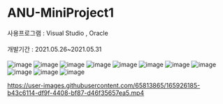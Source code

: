 # ANU-MiniProject1
사용프로그램 : Visual Studio , Oracle </br>
</br>
개발기간 : 2021.05.26~2021.05.31 </br>
</br>
![image](https://user-images.githubusercontent.com/65813865/165924981-17a29074-9dd0-48e0-91de-2a8d45d22e89.png)
![image](https://user-images.githubusercontent.com/65813865/165925004-4685b5d9-8c5d-4a7f-8d31-46175b235671.png)
![image](https://user-images.githubusercontent.com/65813865/165925012-2cc17637-4b79-47c2-b642-4c8f0f06e5b2.png)
![image](https://user-images.githubusercontent.com/65813865/165925017-ce325d84-2a57-4e27-84c6-d6a9d86e5a49.png)
![image](https://user-images.githubusercontent.com/65813865/165925024-a6285121-1f5b-4296-af2a-8943f5f95d35.png)
![image](https://user-images.githubusercontent.com/65813865/165925031-bee1c365-d078-4adb-8d5d-e4af0cf891dd.png)
![image](https://user-images.githubusercontent.com/65813865/165925036-1e428f0a-8ec4-4edb-8ae3-2301c54d960b.png)
![image](https://user-images.githubusercontent.com/65813865/165925044-7e7de277-f5cb-4d4a-9357-f451e6e380d0.png)
![image](https://user-images.githubusercontent.com/65813865/165925051-9ade2a81-a064-4939-ab72-018703cded52.png)
![image](https://user-images.githubusercontent.com/65813865/165925057-fd7bc221-5b19-4598-93bf-a640b1a7610c.png)
![image](https://user-images.githubusercontent.com/65813865/165925064-84d81966-343d-4f80-9f94-b7372e2e701c.png)


https://user-images.githubusercontent.com/65813865/165926185-b43c6114-df9f-4408-bf87-d46f35657ea5.mp4

